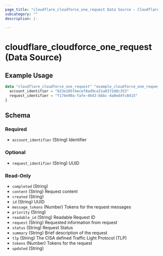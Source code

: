 ```yaml
---
page_title: "cloudflare_cloudforce_one_request Data Source - Cloudflare"
subcategory: ""
description: |-
  
---
```


# cloudflare_cloudforce_one_request (Data Source)



## Example Usage

```terraform
data "cloudflare_cloudforce_one_request" "example_cloudforce_one_request" {
  account_identifier = "023e105f4ecef8ad9ca31a8372d0c353"
  request_identifier = "f174e90a-fafe-4643-bbbc-4a0ed4fc8415"
}
```

<!-- schema generated by tfplugindocs -->
## Schema

### Required

- `account_identifier` (String) Identifier

### Optional

- `request_identifier` (String) UUID

### Read-Only

- `completed` (String)
- `content` (String) Request content
- `created` (String)
- `id` (String) UUID
- `message_tokens` (Number) Tokens for the request messages
- `priority` (String)
- `readable_id` (String) Readable Request ID
- `request` (String) Requested information from request
- `status` (String) Request Status
- `summary` (String) Brief description of the request
- `tlp` (String) The CISA defined Traffic Light Protocol (TLP)
- `tokens` (Number) Tokens for the request
- `updated` (String)


